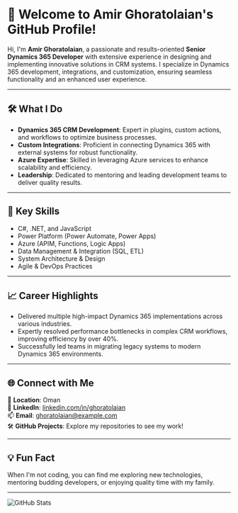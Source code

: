 # 👋 Welcome to Amir Ghoratolaian's GitHub Profile!

Hi, I'm **Amir Ghoratolaian**, a passionate and results-oriented **Senior Dynamics 365 Developer** with extensive experience in designing and implementing innovative solutions in CRM systems. I specialize in Dynamics 365 development, integrations, and customization, ensuring seamless functionality and an enhanced user experience.

---

## 🛠️ What I Do
- **Dynamics 365 CRM Development**: Expert in plugins, custom actions, and workflows to optimize business processes.
- **Custom Integrations**: Proficient in connecting Dynamics 365 with external systems for robust functionality.
- **Azure Expertise**: Skilled in leveraging Azure services to enhance scalability and efficiency.
- **Leadership**: Dedicated to mentoring and leading development teams to deliver quality results.

---

## 🌟 Key Skills
- C#, .NET, and JavaScript
- Power Platform (Power Automate, Power Apps)
- Azure (APIM, Functions, Logic Apps)
- Data Management & Integration (SQL, ETL)
- System Architecture & Design
- Agile & DevOps Practices

---

## 📈 Career Highlights
- Delivered multiple high-impact Dynamics 365 implementations across various industries.
- Expertly resolved performance bottlenecks in complex CRM workflows, improving efficiency by over 40%.
- Successfully led teams in migrating legacy systems to modern Dynamics 365 environments.

---

## 🌐 Connect with Me
📍 **Location**: Oman  
💼 **LinkedIn**: [linkedin.com/in/ghoratolaian](https://www.linkedin.com/in/ghoratolaian/)  
📫 **Email**: [ghoratolaian@example.com](mailto:ghoratolaian@example.com)  
🛠️ **GitHub Projects**: Explore my repositories to see my work!

---

## 💡 Fun Fact
When I'm not coding, you can find me exploring new technologies, mentoring budding developers, or enjoying quality time with my family.

---

![GitHub Stats](https://github-readme-stats.vercel.app/api?username=ghoratolaian&show_icons=true&theme=radical)
